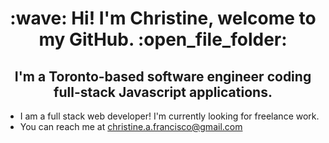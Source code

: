 <h1 align="center">:wave:  Hi! I'm Christine, welcome to my GitHub.  :open_file_folder:</h1>
<h2 align="center">I'm a Toronto-based software engineer coding full-stack Javascript applications.</h3>


- I am a full stack web developer! I'm currently looking for freelance work.
- You can reach me at christine.a.francisco@gmail.com

<!---
ChristineFrancisco/ChristineFrancisco is a ✨ special ✨ repository because its `README.md` (this file) appears on your GitHub profile.
You can click the Preview link to take a look at your changes.
--->
